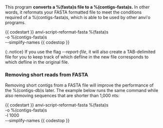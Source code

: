 This program **converts a %(fasta)s file to a %(contigs-fasta)s.** In other words, it reformats your FASTA formatted file to meet the conditions required of a %(contigs-fasta)s, which is able to be used by other anvi'o programs.

{{ codestart }}
anvi-script-reformat-fasta %(fasta)s \
                           -o %(contigs-fasta)s \
                           --simplify-names
{{ codestop }}

{:.notice}
If you use the flag *--report-file*, it will also create a TAB-delimited file for you to keep track of which defline in the new file corresponds to which defline in the original file.

### Removing short reads from FASTA

Removing short contigs from a FASTA file will improve the performance of the %(contigs-db)s later. The example below runs the same command while also removing sequences that are shorter than 1,000 nts:

{{ codestart }}
anvi-script-reformat-fasta %(fasta)s \
                           -o %(contigs-fasta)s \
                           -l 1000 \
                           --simplify-names
{{ codestop }}

